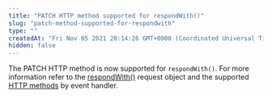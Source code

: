 ```yaml
---
title: "PATCH HTTP method supported for respondWith()"
slug: "patch-method-supported-for-respondwith"
type: ""
createdAt: "Fri Nov 05 2021 20:14:26 GMT+0000 (Coordinated Universal Time)"
hidden: false
---
```

The PATCH HTTP method is now supported for `respondWith()`. For more information refer to the [respondWith()](https://techdocs.akamai.com/edgeworkers/docs/request-object#respondwith) request object and the supported [HTTP methods](doc:event-handler-functions#event-handler-methods) by event handler.